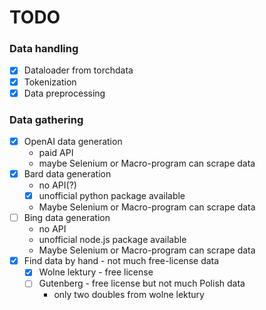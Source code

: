 # TODO

### Data handling
- [x] Dataloader from torchdata
- [x] Tokenization
- [x] Data preprocessing

### Data gathering
- [x] OpenAI data generation
  - paid API
  - maybe Selenium or Macro-program can scrape data
- [x] Bard data generation 
  - no API(?)
  - [x] unofficial python package available 
  - Maybe Selenium or Macro-program can scrape data
- [ ] Bing data generation
  - no API
  - unofficial node.js package available
  - Maybe Selenium or Macro-program can scrape data
- [x] Find data by hand - not much free-license data
  - [x] Wolne lektury - free license
  - [ ] Gutenberg - free license but not much Polish data
    - only two doubles from wolne lektury 
